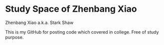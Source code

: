 Study Space of Zhenbang Xiao
============

Zhenbang Xiao a.k.a. Stark Shaw

This is my GitHub for posting code which covered in college. Free of study purpose.
